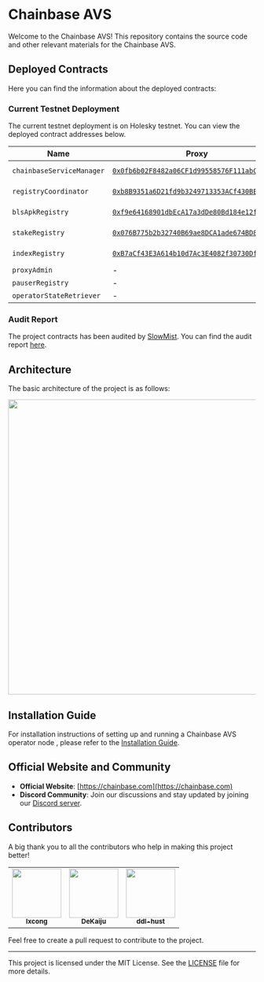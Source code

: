 # Chainbase AVS

Welcome to the Chainbase AVS! This repository contains the source code and other relevant materials for the Chainbase AVS.

## Deployed Contracts

Here you can find the information about the deployed contracts:

### Current Testnet Deployment

The current testnet deployment is on Holesky testnet. You can view the deployed contract addresses below.

| Name                                                                                                       | Proxy                                                                                 | Implementation                                                                        | Notes                                                                                                                                                |
|------------------------------------------------------------------------------------------------------------| ------------------------------------------------------------------------------------- | ------------------------------------------------------------------------------------- |------------------------------------------------------------------------------------------------------------------------------------------------------|
| `chainbaseServiceManager` | [`0x0fb6b02F8482a06CF1d99558576F111abC377932`](https://holesky.etherscan.io/address/0x0fb6b02F8482a06CF1d99558576F111abC377932) | [`0xE7a1603b13a48aeA9f7Fc31EB42F4941ABece69F`](https://holesky.etherscan.io/address/0xE7a1603b13a48aeA9f7Fc31EB42F4941ABece69F) | Proxy: [`TUP@4.9.6`](https://github.com/OpenZeppelin/openzeppelin-contracts/blob/v4.9.6/contracts/proxy/transparent/TransparentUpgradeableProxy.sol) |
| `registryCoordinator` | [`0xb8B9351a6D21fd9b3249713353ACf430BE2e6bBc`](https://holesky.etherscan.io/address/0xb8B9351a6D21fd9b3249713353ACf430BE2e6bBc) | [`0x606beE41FaeB30618d6378e875175b798c23e0D0`](https://holesky.etherscan.io/address/0x606beE41FaeB30618d6378e875175b798c23e0D0) | Proxy: [`TUP@4.9.6`](https://github.com/OpenZeppelin/openzeppelin-contracts/blob/v4.9.6/contracts/proxy/transparent/TransparentUpgradeableProxy.sol) |
| `blsApkRegistry` | [`0xf9e64168901dbEcA17a3dDe80Bd184e12f46853a`](https://holesky.etherscan.io/address/0xf9e64168901dbEcA17a3dDe80Bd184e12f46853a) | [`0xaf5b82390C1fA6b451c28176e9A60DC1A00529B8`](https://holesky.etherscan.io/address/0xaf5b82390C1fA6b451c28176e9A60DC1A00529B8) | Proxy: [`TUP@4.9.6`](https://github.com/OpenZeppelin/openzeppelin-contracts/blob/v4.9.6/contracts/proxy/transparent/TransparentUpgradeableProxy.sol) |
| `stakeRegistry` | [`0x076B775b2b32740B69ae8DCA1ade674BD8049231`](https://holesky.etherscan.io/address/0x076B775b2b32740B69ae8DCA1ade674BD8049231) | [`0x2dbFAC7bdAE9914EB7FBc8951e4D6807377a0dFf`](https://holesky.etherscan.io/address/0x2dbFAC7bdAE9914EB7FBc8951e4D6807377a0dFf) | Proxy: [`TUP@4.9.6`](https://github.com/OpenZeppelin/openzeppelin-contracts/blob/v4.9.6/contracts/proxy/transparent/TransparentUpgradeableProxy.sol) |
| `indexRegistry` | [`0xB7aCf43E3A614b10d7Ac3E4082f30730DfeC64EE`](https://holesky.etherscan.io/address/0xB7aCf43E3A614b10d7Ac3E4082f30730DfeC64EE) | [`0x2faFA82475b1278DB1445a4Af7ac4e790B854883`](https://holesky.etherscan.io/address/0x2faFA82475b1278DB1445a4Af7ac4e790B854883) | Proxy: [`TUP@4.9.6`](https://github.com/OpenZeppelin/openzeppelin-contracts/blob/v4.9.6/contracts/proxy/transparent/TransparentUpgradeableProxy.sol) |
| `proxyAdmin` | -                                                                                     | [`0xa92C5cb01fFa4B077Cc4AeA9d4fc67B622D97feD`](https://holesky.etherscan.io/address/0xa92C5cb01fFa4B077Cc4AeA9d4fc67B622D97feD) |                                                                                                                                                      |
| `pauserRegistry` | -                                                                                     | [`0xf093DBb28ae1CDA2c04A9398A9148ACA7dC3A445`](https://holesky.etherscan.io/address/0xf093DBb28ae1CDA2c04A9398A9148ACA7dC3A445) |                                                                                                                                                      |
| `operatorStateRetriever` | -                                                                                     | [`0x3e302917A4d007eAF367c182226Da217E9639d38`](https://holesky.etherscan.io/address/0x3e302917A4d007eAF367c182226Da217E9639d38) |                                                                                                                                                      |

### Audit Report

The project contracts has been audited by [SlowMist](https://www.slowmist.com/). You can find the audit report [here](https://github.com/chainbase-labs/chainbase-avs/blob/main/contracts/audit/Chainbase%20AVS%20-%20SlowMist%20Audit%20Report.pdf).

## Architecture

The basic architecture of the project is as follows:

<img src="https://raw.githubusercontent.com/chainbase-labs/chainbase-avs/refs/heads/main/doc/image/architecture.png" width="1000" height="600"/>

## Installation Guide

For installation instructions of setting up and running a Chainbase AVS operator node , please refer to the [Installation Guide](link_to_installation_guide).

## Official Website and Community

- **Official Website**: [https://chainbase.com](https://chainbase.com)
- **Discord Community**: Join our discussions and stay updated by joining our [Discord server](https://discord.com/invite/chainbase).

## Contributors

A big thank you to all the contributors who help in making this project better!

<table>
  <tr>
    <td align="center"><a href="https://github.com/lxcong"><img src="https://avatars.githubusercontent.com/u/8024426?v=4" width="100px;" alt=""/><br /><sub><b>lxcong</b></sub></a><br /></td>
    <td align="center"><a href="https://github.com/DeKaiju"><img src="https://avatars.githubusercontent.com/u/10413226?v=4" width="100px;" alt=""/><br /><sub><b>DeKaiju</b></sub></a><br /></td>
    <td align="center"><a href="https://github.com/ddl-hust"><img src="https://avatars.githubusercontent.com/u/24953789?v=4" width="100px;" alt=""/><br /><sub><b>ddl-hust</b></sub></a><br /></td>
  </tr>
</table>

Feel free to create a pull request to contribute to the project.

---
This project is licensed under the MIT License. See the [LICENSE](LICENSE) file for more details.